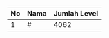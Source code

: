 | No | Nama            | Jumlah Level |
|----|-----------------|--------------|
| 1  | #    |    4062        |
